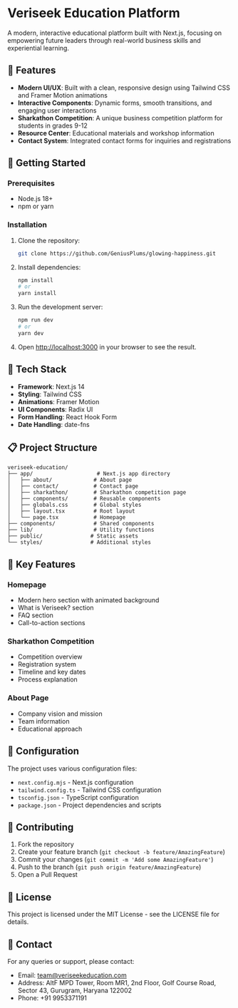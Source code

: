 # Veriseek Education Platform

A modern, interactive educational platform built with Next.js, focusing on empowering future leaders through real-world business skills and experiential learning.

## 🌟 Features

- **Modern UI/UX**: Built with a clean, responsive design using Tailwind CSS and Framer Motion animations
- **Interactive Components**: Dynamic forms, smooth transitions, and engaging user interactions
- **Sharkathon Competition**: A unique business competition platform for students in grades 9-12
- **Resource Center**: Educational materials and workshop information
- **Contact System**: Integrated contact forms for inquiries and registrations

## 🚀 Getting Started

### Prerequisites

- Node.js 18+ 
- npm or yarn

### Installation

1. Clone the repository:
   ```bash
   git clone https://github.com/GeniusPlums/glowing-happiness.git
   ```

2. Install dependencies:
   ```bash
   npm install
   # or
   yarn install
   ```

3. Run the development server:
   ```bash
   npm run dev
   # or
   yarn dev
   ```

4. Open [http://localhost:3000](http://localhost:3000) in your browser to see the result.

## 🎨 Tech Stack

- **Framework**: Next.js 14
- **Styling**: Tailwind CSS
- **Animations**: Framer Motion
- **UI Components**: Radix UI
- **Form Handling**: React Hook Form
- **Date Handling**: date-fns

## 📋 Project Structure

```
veriseek-education/
├── app/                    # Next.js app directory
│   ├── about/             # About page
│   ├── contact/           # Contact page
│   ├── sharkathon/        # Sharkathon competition page
│   ├── components/        # Reusable components
│   ├── globals.css        # Global styles
│   ├── layout.tsx         # Root layout
│   └── page.tsx           # Homepage
├── components/            # Shared components
├── lib/                   # Utility functions
├── public/               # Static assets
└── styles/               # Additional styles
```

## 🎯 Key Features

### Homepage
- Modern hero section with animated background
- What is Veriseek? section
- FAQ section
- Call-to-action sections

### Sharkathon Competition
- Competition overview
- Registration system
- Timeline and key dates
- Process explanation

### About Page
- Company vision and mission
- Team information
- Educational approach

## 🔧 Configuration

The project uses various configuration files:
- `next.config.mjs` - Next.js configuration
- `tailwind.config.ts` - Tailwind CSS configuration
- `tsconfig.json` - TypeScript configuration
- `package.json` - Project dependencies and scripts

## 🤝 Contributing

1. Fork the repository
2. Create your feature branch (`git checkout -b feature/AmazingFeature`)
3. Commit your changes (`git commit -m 'Add some AmazingFeature'`)
4. Push to the branch (`git push origin feature/AmazingFeature`)
5. Open a Pull Request

## 📄 License

This project is licensed under the MIT License - see the LICENSE file for details.

## 👥 Contact

For any queries or support, please contact:
- Email: team@veriseekeducation.com
- Address: AltF MPD Tower, Room MR1, 2nd Floor, Golf Course Road, Sector 43, Gurugram, Haryana 122002
- Phone: +91 9953371191
